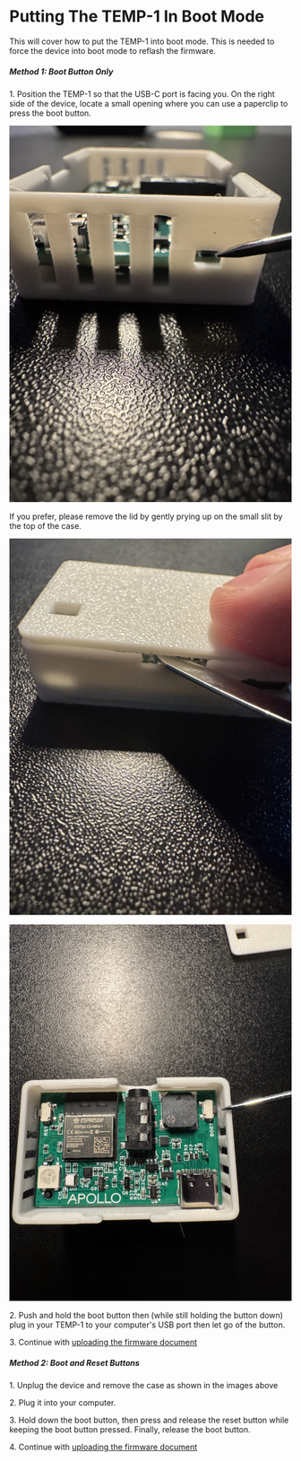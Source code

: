 # Putting The TEMP-1 In Boot Mode

This will cover how to put the TEMP-1 into boot mode. This is needed to force the device into boot mode to reflash the firmware.

##### Method 1: Boot Button Only

1\. Position the TEMP-1 so that the USB-C port is facing you. On the right side of the device, locate a small opening where you can use a paperclip to press the boot button.

![](assets/temp-1-boot-button-side-view.jpg)

If you prefer, please remove the lid by gently prying up on the small slit by the top of the case.

![](assets/temp-1-pry-open.jpg)

![](assets/temp-1b-boot-button-lid-off.jpg)

2\. Push and hold the boot button then (while still holding the button down) plug in your TEMP-1 to your computer's USB port then let go of the button.

3\. Continue with [uploading the firmware document](https://apolloautomation.github.io/docs/products/temp1/troubleshooting/temp1-code/)

##### Method 2: Boot and Reset Buttons

1\. Unplug the device and remove the case as shown in the images above

2\. Plug it into your computer.

3\. Hold down the boot button, then press and release the reset button while keeping the boot button pressed. Finally, release the boot button.

4\. Continue with [uploading the firmware document](https://apolloautomation.github.io/docs/products/temp1/troubleshooting/temp1-code/)